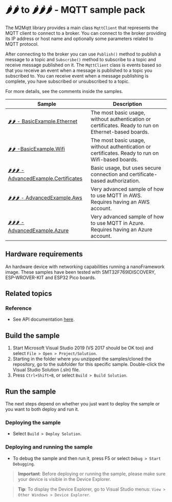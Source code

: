 # 🌶️🌶️ to 🌶️🌶️🌶️ - MQTT sample pack

The M2Mqtt library provides a main class `MqttClient` that represents the MQTT client to connect to a broker. You can connect to the broker providing its IP address or host name and optionally some parameters related to MQTT protocol.

After connecting to the broker you can use `Publish()` method to publish a message to a topic and `Subscribe()` method to subscribe to a topic and receive message published on it. The `MqttClient` class is events based so that you receive an event when a message is published to a topic you subscribed to. You can receive event when a message publishing is complete, you have subscribed or unsubscribed to a topic.

For more details, see the comments inside the samples.

| Sample | Description | 
|---|---|
|[🌶️🌶️ - BasicExample.Ethernet](./BasicExample.Ethernet)|The most basic usage, without authentication or certificates. Ready to run on Ethernet-based boards.|
|[🌶️🌶️ -BasicExample.Wifi](./BasicExample.WiFi)|The most basic usage, without authentication or certificates. Ready to run on Wifi-based boards.|
|[🌶️🌶️🌶️ - AdvancedExample.Certificates](./AdvancedExample.Certificates)|Basic usage, but uses secure connection and certificate-based authorization.|
|[🌶️🌶️🌶️ - AdvancedExample.Aws](./AdvancedExample.Aws)|Very advanced sample of how to use MQTT in AWS. Requires having an AWS account.|
|[🌶️🌶️🌶️ - AdvancedExample.Azure](./AdvancedExample.Azure)|Very advanced sample of how to use MQTT in Azure. Requires having an Azure account.|

## Hardware requirements

An hardware device with networking capabilities running a nanoFramework image.
These samples have been tested with SMT32F769IDISCOVERY, ESP-WROVER-KIT and ESP32 Pico boards.

## Related topics

### Reference

- See API documentation [here](https://docs.nanoframework.net/api/nanoFramework.M2Mqtt.html).

## Build the sample

1. Start Microsoft Visual Studio 2019 (VS 2017 should be OK too) and select `File > Open > Project/Solution`.
1. Starting in the folder where you unzipped the samples/cloned the repository, go to the subfolder for this specific sample. Double-click the Visual Studio Solution (.sln) file.
1. Press `Ctrl+Shift+B`, or select `Build > Build Solution`.

## Run the sample

The next steps depend on whether you just want to deploy the sample or you want to both deploy and run it.

### Deploying the sample

- Select `Build > Deploy Solution`.

### Deploying and running the sample

- To debug the sample and then run it, press F5 or select `Debug > Start Debugging`.

> **Important**: Before deploying or running the sample, please make sure your device is visible in the Device Explorer.

> **Tip**: To display the Device Explorer, go to Visual Studio menus: `View > Other Windows > Device Explorer`.
